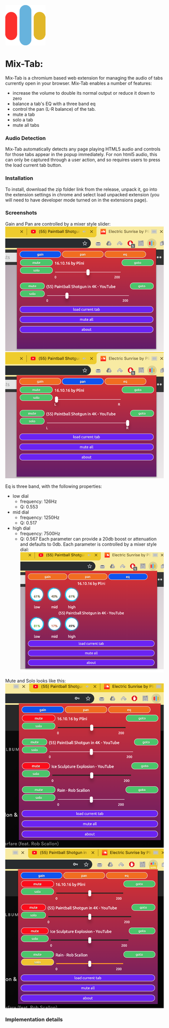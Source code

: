 ![alt text](extension/icons/128.png)

# Mix-Tab:
Mix-Tab is a chromium based web extension for managing the audio of tabs currently open in your browser.
Mix-Tab enables a number of features:
* increase the volume to double its normal output or reduce it down to zero
* balance a tab's EQ with a three band eq
* control the pan (L-R balance) of the tab.
* mute a tab
* solo a tab
* mute all tabs

### Audio Detection
Mix-Tab automatically detects any page playing HTML5 audio and controls for those tabs appear in the popup immediately.
For non html5 audio, this can only be captured through a user action, and so requires users to press the load current tab button.

### Installation
To install, download the zip folder link from the release, unpack it, go into the extension settings in chrome and select load unpacked extension (you will need to have developer mode turned on in the extensions page).

### Screenshots
Gain and Pan are controlled by a mixer style slider:
![screenshot](screenshots/screenshot-gain.png)
![screenshot](screenshots/screenshot-pan.png)

Eq is three band, with the following properties:
* low dial
  * frequency: 126Hz
  * Q: 0.553
* mid dial
  * frequency: 1250Hz
  * Q: 0.517
* high dial
  * frequency: 7500Hz
  * Q: 0.567
Each parameter can provide a 20db boost or attenuation and defaults to 0db.
Each parameter is controlled by a mixer style dial:
![screenshot](screenshots/screenshot-eq.png)

Mute and Solo looks like this:
![screenshot](screenshots/screenshot-mute.png)
![screenshot](screenshots/screenshot-solo.png)

### Implementation details

